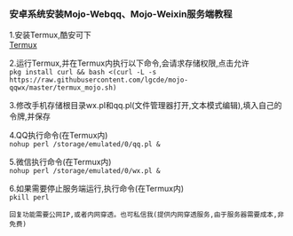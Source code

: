 ### 安卓系统安装Mojo-Webqq、Mojo-Weixin服务端教程  

1.安装Termux,酷安可下  
[Termux](https://www.coolapk.com/apk/com.termux)


2.运行Termux,并在Termux内执行以下命令,会请求存储权限,点击允许  
`pkg install curl && bash <(curl -L -s https://raw.githubusercontent.com/lgcde/mojo-qqwx/master/termux_mojo.sh)`

3.修改手机存储根目录wx.pl和qq.pl(文件管理器打开,文本模式编辑),填入自己的令牌,并保存  

4.QQ执行命令(在Termux内)  
`nohup perl /storage/emulated/0/qq.pl &`

5.微信执行命令(在Termux内)  
`nohup perl /storage/emulated/0/wx.pl &`

6.如果需要停止服务端运行,执行命令(在Termux内)  
``pkill perl``

`回复功能需要公网IP,或者内网穿透。也可私信我(提供内网穿透服务,由于服务器需要成本,非免费)`

